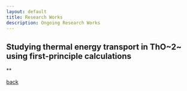 ```yaml
---
layout: default
title: Research Works
description: Ongoing Research Works
---
```


## Studying thermal energy transport in ThO~2~ using first-principle calculations

**

[back](./)
